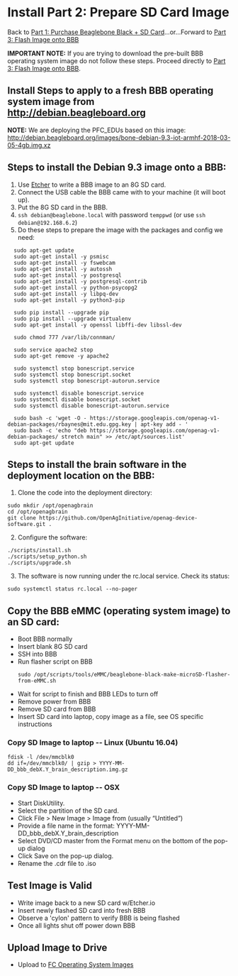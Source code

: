 # Install Part 2: Prepare SD Card Image

Back to [Part 1: Purchase Beaglebone Black + SD Card](purchase_bbb.md)...or...Forward to [Part 3: Flash Image onto BBB](flash_bbb.md)

**IMPORTANT NOTE:** If you are trying to download the pre-built BBB operating system image do not follow these steps. Proceed directly to [Part 3: Flash Image onto BBB](flash_bbb.md).

## Install Steps to apply to a fresh BBB operating system image from http://debian.beagleboard.org

**NOTE:** We are deploying the PFC_EDUs based on this image: http://debian.beagleboard.org/images/bone-debian-9.3-iot-armhf-2018-03-05-4gb.img.xz

## Steps to install the Debian 9.3 image onto a BBB:
1. Use [Etcher](https://etcher.io/) to write a BBB image to an 8G SD card.
2. Connect the USB cable the BBB came with to your machine (it will boot up).
3. Put the 8G SD card in the BBB.
4. `ssh debian@beaglebone.local` with password `temppwd` (or use `ssh debian@192.168.6.2`)
5. Do these steps to prepare the image with the packages and config we need:
```
  sudo apt-get update
  sudo apt-get install -y psmisc   
  sudo apt-get install -y fswebcam
  sudo apt-get install -y autossh
  sudo apt-get install -y postgresql
  sudo apt-get install -y postgresql-contrib
  sudo apt-get install -y python-psycopg2
  sudo apt-get install -y libpq-dev
  sudo apt-get install -y python3-pip

  sudo pip install --upgrade pip
  sudo pip install --upgrade virtualenv
  sudo apt-get install -y openssl libffi-dev libssl-dev

  sudo chmod 777 /var/lib/connman/

  sudo service apache2 stop
  sudo apt-get remove -y apache2

  sudo systemctl stop bonescript.service
  sudo systemctl stop bonescript.socket
  sudo systemctl stop bonescript-autorun.service

  sudo systemctl disable bonescript.service
  sudo systemctl disable bonescript.socket
  sudo systemctl disable bonescript-autorun.service

  sudo bash -c 'wget -O - https://storage.googleapis.com/openag-v1-debian-packages/rbaynes@mit.edu.gpg.key | apt-key add - '
  sudo bash -c 'echo "deb https://storage.googleapis.com/openag-v1-debian-packages/ stretch main" >> /etc/apt/sources.list'
  sudo apt-get update
```

## Steps to install the brain software in the deployment location on the BBB:
1. Clone the code into the deployment directory:
```
sudo mkdir /opt/openagbrain
cd /opt/openagbrain
git clone https://github.com/OpenAgInitiative/openag-device-software.git .
```
2. Configure the software:
```
./scripts/install.sh
./scripts/setup_python.sh
./scripts/upgrade.sh
```
3. The software is now running under the rc.local service. Check its status:
```
sudo systemctl status rc.local --no-pager
```

## Copy the BBB eMMC (operating system image) to an SD card:
 - Boot BBB normally
 - Insert blank 8G SD card
 - SSH into BBB
 - Run flasher script on BBB
   ```
   sudo /opt/scripts/tools/eMMC/beaglebone-black-make-microSD-flasher-from-eMMC.sh
   ```
 - Wait for script to finish and BBB LEDs to turn off
 - Remove power from BBB
 - Remove SD card from BBB
 - Insert SD card into laptop, copy image as a file, see OS specific instructions

### Copy SD Image to laptop -- Linux (Ubuntu 16.04)
```
fdisk -l /dev/mmcblk0
dd if=/dev/mmcblk0/ | gzip > YYYY-MM-DD_bbb_debX.Y_brain_description.img.gz
```

### Copy SD Image to laptop -- OSX
- Start DiskUtility.
- Select the partition of the SD card.
- Click File > New Image > Image from <your partition name> (usually “Untitled”)
- Provide a file name in the format: YYYY-MM-DD_bbb_debX.Y_brain_description
- Select DVD/CD master from the Format menu on the bottom of the pop-up dialog
- Click Save on the pop-up dialog.
- Rename the .cdr file to .iso

## Test Image is Valid
 - Write image back to a new SD card w/Etcher.io
 - Insert newly flashed SD card into fresh BBB
 - Observe a 'cylon' pattern to verify BBB is being flashed
 - Once all lights shut off power down BBB

## Upload Image to Drive
 - Upload to [FC Operating System Images](https://drive.google.com/drive/folders/1_8qds9_7xkiPrP8CDYuQaFylpPfw_vqI?usp=sharing)

